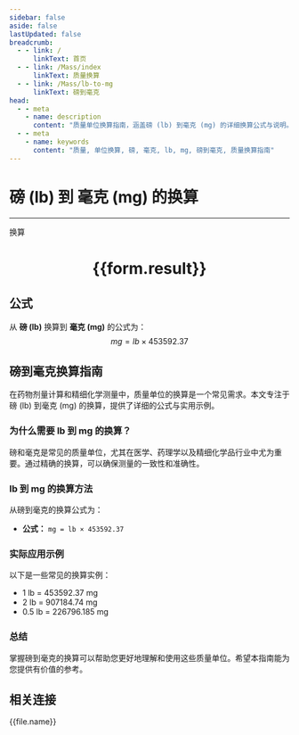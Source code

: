 ```yaml
---
sidebar: false
aside: false
lastUpdated: false
breadcrumb:
  - - link: /
      linkText: 首页
  - - link: /Mass/index
      linkText: 质量换算
  - - link: /Mass/lb-to-mg
      linkText: 磅到毫克
head:
  - - meta
    - name: description
      content: "质量单位换算指南，涵盖磅 (lb) 到毫克 (mg) 的详细换算公式与说明。"
  - - meta
    - name: keywords
      content: "质量, 单位换算, 磅, 毫克, lb, mg, 磅到毫克, 质量换算指南"
---
```

# 磅 (lb) 到 毫克 (mg) 的换算
---
<script setup>
import { onMounted, reactive, inject, ref } from 'vue'
import { NButton, NForm, NFormItem, NInput, NInputNumber, NSelect, NCard, useMessage,NGrid ,NGi } from 'naive-ui'
import { defineClientComponent } from 'vitepress'
import { Mass } from '../../files';

const convert = inject('convert')

const form = reactive({
  number: null,
  result: '',
})

const convertHandler = () => {
  if (form.number !== null && !isNaN(form.number)) {
    const convertedValue = parseFloat(form.number) * 453592.37
    form.result = `${form.number}lb = ${convertedValue.toFixed(2)}mg`
  } else {
    form.result = '请输入有效的数值。'
  }
}
</script>

<n-form size="large" :model="form">
  <n-form-item label="磅 (lb)">
    <n-input-number v-model:value="form.number" placeholder="输入磅" style="width: 100%" />
  </n-form-item>
  <n-form-item>
    <n-button type="primary" @click="convertHandler" block>换算</n-button>
  </n-form-item>
</n-form>

<n-card  embedded :bordered="false" hoverable>
  <div  style="text-align:center">
    <h1>{{form.result}}</h1>
  </div>
</n-card>

## 公式

从 **磅 (lb)** 换算到 **毫克 (mg)** 的公式为：
$$ mg = lb \times 453592.37 $$

## 磅到毫克换算指南

在药物剂量计算和精细化学测量中，质量单位的换算是一个常见需求。本文专注于磅 (lb) 到毫克 (mg) 的换算，提供了详细的公式与实用示例。

### 为什么需要 lb 到 mg 的换算？

磅和毫克是常见的质量单位，尤其在医学、药理学以及精细化学品行业中尤为重要。通过精确的换算，可以确保测量的一致性和准确性。

### lb 到 mg 的换算方法

从磅到毫克的换算公式为：

- **公式：** `mg = lb × 453592.37`

### 实际应用示例

以下是一些常见的换算实例：

- 1 lb = 453592.37 mg
- 2 lb = 907184.74 mg
- 0.5 lb = 226796.185 mg

### 总结

掌握磅到毫克的换算可以帮助您更好地理解和使用这些质量单位。希望本指南能为您提供有价值的参考。

## 相关连接
<n-grid x-gap="12" :cols="4">
  <n-gi v-for="(file, index) in Mass" :key="index">
    <n-button
      text
      tag="a"
      :href="file.path"
      type="primary"
    >
      {{file.name}}
    </n-button>
  </n-gi>
</n-grid>